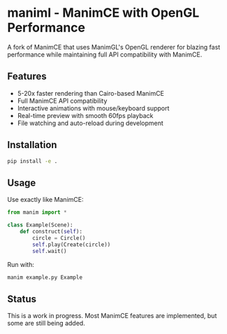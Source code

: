 # maniml - ManimCE with OpenGL Performance

A fork of ManimCE that uses ManimGL's OpenGL renderer for blazing fast performance while maintaining full API compatibility with ManimCE.

## Features

- 5-20x faster rendering than Cairo-based ManimCE
- Full ManimCE API compatibility
- Interactive animations with mouse/keyboard support
- Real-time preview with smooth 60fps playback
- File watching and auto-reload during development

## Installation

```bash
pip install -e .
```

## Usage

Use exactly like ManimCE:

```python
from manim import *

class Example(Scene):
    def construct(self):
        circle = Circle()
        self.play(Create(circle))
        self.wait()
```

Run with:
```bash
manim example.py Example
```

## Status

This is a work in progress. Most ManimCE features are implemented, but some are still being added.